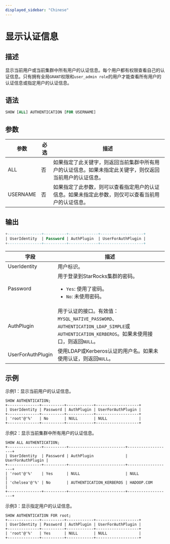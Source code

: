 ```yaml
---
displayed_sidebar: "Chinese"
---
```


# 显示认证信息

## 描述

显示当前用户或当前集群中所有用户的认证信息。每个用户都有权限查看自己的认证信息。只有拥有全局`GRANT`权限和`user_admin role`的用户才能查看所有用户的认证信息或指定用户的认证信息。

## 语法

```SQL
SHOW [ALL] AUTHENTICATION [FOR USERNAME]
```

## 参数

| **参数**    | **必选** | **描述**                                                                                                    |
| ----------- | -------- | ----------------------------------------------------------------------------------------------------------- |
| ALL         | 否       | 如果指定了此关键字，则返回当前集群中所有用户的认证信息。如果未指定此关键字，则仅返回当前用户的认证信息。  |
| USERNAME    | 否       | 如果指定了此参数，则可以查看指定用户的认证信息。如果未指定此参数，则仅可以查看当前用户的认证信息。       |

## 输出

```SQL
+---------------+----------+-------------+-------------------+
| UserIdentity  | Password | AuthPlugin  | UserForAuthPlugin |
+---------------+----------+-------------+-------------------+
```

| **字段**           | **描述**                                                                                                    |
| ------------------ | ----------------------------------------------------------------------------------------------------------- |
| UserIdentity       | 用户标识。                                                                                                   |
| Password           | 用于登录到StarRocks集群的密码。<ul><li>`Yes`: 使用了密码。</li><li>`No`: 未使用密码。</li></ul>            |
| AuthPlugin         | 用于认证的接口。有效值：`MYSQL_NATIVE_PASSWORD`、`AUTHENTICATION_LDAP_SIMPLE`或`AUTHENTICATION_KERBEROS`。如果未使用接口，则返回`NULL`。|
| UserForAuthPlugin  | 使用LDAP或Kerberos认证的用户名。如果未使用认证，则返回`NULL`。                                                 |

## 示例

示例1：显示当前用户的认证信息。

```Plain
SHOW AUTHENTICATION;
+--------------+----------+------------+-------------------+
| UserIdentity | Password | AuthPlugin | UserForAuthPlugin |
+--------------+----------+------------+-------------------+
| 'root'@'%'   | No       | NULL       | NULL              |
+--------------+----------+------------+-------------------+
```

示例2：显示当前集群中所有用户的认证信息。

```Plain
SHOW ALL AUTHENTICATION;
+---------------+----------+-------------------------+-------------------+
| UserIdentity  | Password | AuthPlugin              | UserForAuthPlugin |
+---------------+----------+-------------------------+-------------------+
| 'root'@'%'    | Yes      | NULL                    | NULL              |
| 'chelsea'@'%' | No       | AUTHENTICATION_KERBEROS | HADOOP.COM        |
+---------------+----------+-------------------------+-------------------+
```

示例3：显示指定用户的认证信息。

```Plain
SHOW AUTHENTICATION FOR root;
+--------------+----------+------------+-------------------+
| UserIdentity | Password | AuthPlugin | UserForAuthPlugin |
+--------------+----------+------------+-------------------+
| 'root'@'%'   | Yes      | NULL       | NULL              |
+--------------+----------+------------+-------------------+
```